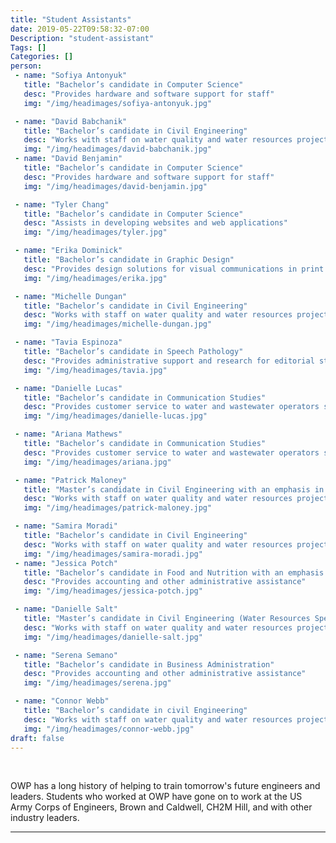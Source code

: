 ```yaml
---
title: "Student Assistants"
date: 2019-05-22T09:58:32-07:00
Description: "student-assistant"
Tags: []
Categories: []
person: 
 - name: "Sofiya Antonyuk"
   title: "Bachelor’s candidate in Computer Science"
   desc: "Provides hardware and software support for staff"
   img: "/img/headimages/sofiya-antonyuk.jpg"

 - name: "David Babchanik"
   title: "Bachelor’s candidate in Civil Engineering"
   desc: "Works with staff on water quality and water resources projects"
   img: "/img/headimages/david-babchanik.jpg"
 - name: "David Benjamin"
   title: "Bachelor’s candidate in Computer Science"
   desc: "Provides hardware and software support for staff"
   img: "/img/headimages/david-benjamin.jpg"

 - name: "Tyler Chang"
   title: "Bachelor’s candidate in Computer Science"
   desc: "Assists in developing websites and web applications"
   img: "/img/headimages/tyler.jpg"

 - name: "Erika Dominick"
   title: "Bachelor’s candidate in Graphic Design"
   desc: "Provides design solutions for visual communications in print and online"
   img: "/img/headimages/erika.jpg"

 - name: "Michelle Dungan"
   title: "Bachelor’s candidate in Civil Engineering"
   desc: "Works with staff on water quality and water resources projects"
   img: "/img/headimages/michelle-dungan.jpg"

 - name: "Tavia Espinoza"
   title: "Bachelor’s candidate in Speech Pathology"
   desc: "Provides administrative support and research for editorial staff"
   img: "/img/headimages/tavia.jpg"

 - name: "Danielle Lucas"
   title: "Bachelor’s candidate in Communication Studies"
   desc: "Provides customer service to water and wastewater operators students"
   img: "/img/headimages/danielle-lucas.jpg"

 - name: "Ariana Mathews"
   title: "Bachelor’s candidate in Communication Studies"
   desc: "Provides customer service to water and wastewater operators students"
   img: "/img/headimages/ariana.jpg"

 - name: "Patrick Maloney"
   title: "Master’s candidate in Civil Engineering with an emphasis in Environmental Engineering"
   desc: "Works with staff on water quality and water resources projects"
   img: "/img/headimages/patrick-maloney.jpg"

 - name: "Samira Moradi"
   title: "Bachelor’s candidate in Civil Engineering"
   desc: "Works with staff on water quality and water resources projects"
   img: "/img/headimages/samira-moradi.jpg"
 - name: "Jessica Potch"
   title: "Bachelor’s candidate in Food and Nutrition with an emphasis in Dietetics"
   desc: "Provides accounting and other administrative assistance"
   img: "/img/headimages/jessica-potch.jpg"

 - name: "Danielle Salt"
   title: "Master’s candidate in Civil Engineering (Water Resources Specialty)"
   desc: "Works with staff on water quality and water resources projects"
   img: "/img/headimages/danielle-salt.jpg"

 - name: "Serena Semano"
   title: "Bachelor’s candidate in Business Administration"
   desc: "Provides accounting and other administrative assistance"
   img: "/img/headimages/serena.jpg"

 - name: "Connor Webb"
   title: "Bachelor’s candidate in civil Engineering"
   desc: "Works with staff on water quality and water resources projects"
   img: "/img/headimages/connor-webb.jpg"
draft: false
---
```


&nbsp;

OWP has a long history of helping to train tomorrow's future engineers and leaders. Students who worked at OWP have gone on to work at the US Army Corps of Engineers, Brown and Caldwell, CH2M Hill, and with other industry leaders.

<hr>